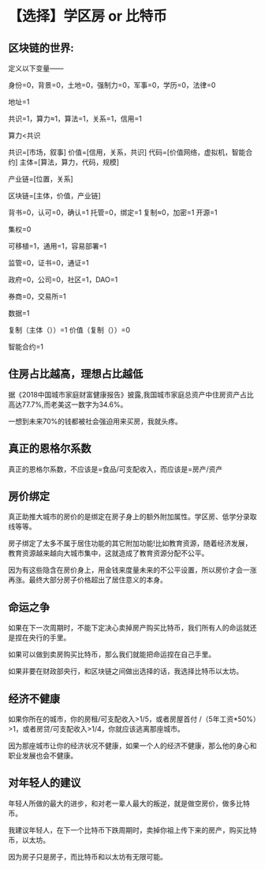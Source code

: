 # 【选择】学区房 or 比特币

## 区块链的世界:

定义以下变量——

身份=0，背景=0，土地=0，强制力=0，军事=0，学历=0，法律=0

地址=1

共识=1，算力≈1，算法=1，关系=1，信用=1

算力&lt;共识

共识=\[市场，叙事\] 价值=\[信用，关系，共识\] 代码=\[价值网络，虚拟机，智能合约\] 主体=\[算法，算力，代码，规模\]

产业链=\[位置，关系\]

区块链=\[主体，价值，产业链\]

背书=0，认可=0，确认=1 托管=0，绑定=1 复制≈0，加密=1 开源=1

集权=0

可移植=1，通用=1，容易部署=1

监管=0，证书=0，通证=1

政府=0，公司=0，社区=1，DAO=1

券商=0，交易所=1

数据=1

复制（主体（））=1 价值（复制（））=0

智能合约=1

## 住房占比越高，理想占比越低

据《2018中国城市家庭财富健康报告》披露,我国城市家庭总资产中住房资产占比高达77.7%,而老美这一数字为34.6%。

一想到未来70%的钱都被社会强迫用来买房，我就头疼。

## 真正的恩格尔系数

真正的恩格尔系数，不应该是=食品/可支配收入，而应该是=房产/资产

## 房价绑定

真正助推大城市的房价的是绑定在房子身上的额外附加属性。学区房、低学分录取线等等。

房子绑定了太多不属于居住功能的其它附加功能!比如教育资源，随着经济发展，教育资源越来越向大城市集中，这就造成了教育资源分配不公平。

因为有这些隐含在房价身上，用金钱来度量未来的不公平设置，所以房价才会一涨再涨。最终大部分房子价格超出了居住意义的本身。

## 命运之争

如果在下一次周期时，不能下定决心卖掉房产购买比特币，我们所有人的命运就还是捏在央行的手里。

如果可以做到卖房购买比特币，那么我们就能把命运捏在自己手里。

如果非要在财政部央行，和区块链之间做出选择的话，我选择比特币以太坊。

## 经济不健康

如果你所在的城市，你的房租/可支配收入&gt;1/5，或者房屋首付 /（5年工资\*50%）&gt;1，或者房贷/可支配收入&gt;1/4，你就应该逃离那座城市。

因为那座城市让你的经济状况不健康，如果一个人的经济不健康，那么他的身心和职业发展也会不健康。

## 对年轻人的建议

年轻人所做的最大的进步，和对老一辈人最大的叛逆，就是做空房价，做多比特币。

我建议年轻人，在下一个比特币下跌周期时，卖掉你祖上传下来的房产，购买比特币，以太坊。

因为房子只是房子，而比特币和以太坊有无限可能。

